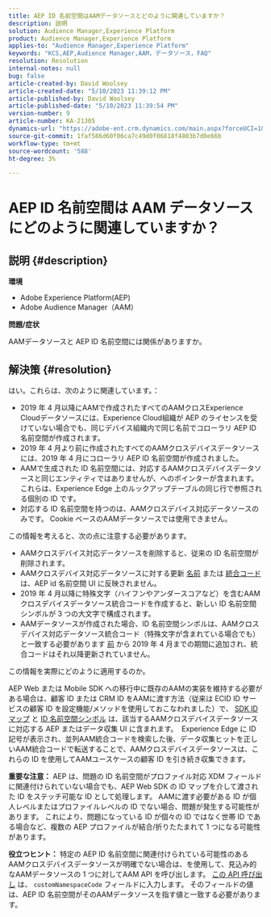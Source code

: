 ```yaml
---
title: AEP ID 名前空間はAAMデータソースとどのように関連していますか？
description: 説明
solution: Audience Manager,Experience Platform
product: Audience Manager,Experience Platform
applies-to: "Audience Manager,Experience Platform"
keywords: "KCS,AEP,Audience Manager,AAM，データソース，FAQ"
resolution: Resolution
internal-notes: null
bug: false
article-created-by: David Woolsey
article-created-date: "5/10/2023 11:39:12 PM"
article-published-by: David Woolsey
article-published-date: "5/10/2023 11:39:54 PM"
version-number: 9
article-number: KA-21305
dynamics-url: "https://adobe-ent.crm.dynamics.com/main.aspx?forceUCI=1&pagetype=entityrecord&etn=knowledgearticle&id=8306bedd-8bef-ed11-8849-6045bd006b3d"
source-git-commit: 1faf586d60f06ca7c49d0f06818f4803b7d0e66b
workflow-type: tm+mt
source-wordcount: '588'
ht-degree: 3%

---
```


# AEP ID 名前空間は AAM データソースにどのように関連していますか？

## 説明 {#description}


<b>環境</b>

- Adobe Experience Platform(AEP)
- Adobe Audience Manager（AAM）


<b>問題/症状</b>

AAMデータソースと AEP ID 名前空間には関係がありますか。


## 解決策 {#resolution}


はい。これらは、次のように関連しています。：

- 2019 年 4 月以降にAAMで作成されたすべてのAAMクロスExperience Cloudデータソースには、Experience Cloud組織が AEP のライセンスを受けていない場合でも、同じデバイス組織内で同じ名前でコローラリ AEP ID 名前空間が作成されます。
- 2019 年 4 月より前に作成されたすべてのAAMクロスデバイスデータソースには、2019 年 4 月にコローラリ AEP ID 名前空間が作成されました。
- AAMで生成された ID 名前空間には、対応するAAMクロスデバイスデータソースと同じエンティティではありませんが、へのポインターが含まれます。 これらは、Experience Edge 上のルックアップテーブルの同じ行で参照される個別の ID です。
- 対応する ID 名前空間を持つのは、AAMクロスデバイス対応データソースのみです。 Cookie ベースのAAMデータソースでは使用できません。


この情報を考えると、次の点に注意する必要があります。

- AAMクロスデバイス対応データソースを削除すると、従来の ID 名前空間が削除されます。
- AAMクロスデバイス対応データソースに対する更新 <u>名前</u> または <u>統合コード</u> は、AEP id 名前空間 UI に反映されません。
- 2019 年 4 月以降に特殊文字（ハイフンやアンダースコアなど）を含むAAMクロスデバイスデータソース統合コードを作成すると、新しい ID 名前空間シンボルが 3 つの大文字で構成されます。
- AAMデータソースが作成された場合、ID 名前空間シンボルは、AAMクロスデバイス対応データソース統合コード（特殊文字が含まれている場合でも）と一致する必要があります <u>前</u> から 2019 年 4 月までの期間に追加され、統合コードはそれ以降更新されていません。


この情報を実際にどのように適用するのか。

AEP Web または Mobile SDK への移行中に既存のAAMの実装を維持する必要がある場合は、顧客 ID または CRM ID をAAMに渡す方法（従来は ECID ID サービスの顧客 ID を設定機能/メソッドを使用しておこなわれました）で、 [SDK ID マップ](https://experienceleague.adobe.com/docs/experience-platform/edge/identity/overview.html?lang=en) と <u>ID 名前空間シンボル</u> は、該当するAAMクロスデバイスデータソースに対応する AEP またはデータ収集 UI に含まれます。  Experience Edge に ID 記号が表示され、並列AAM統合コードを検索した後、データ収集ヒットを正しいAAM統合コードで転送することで、AAMクロスデバイスデータソースは、これらの ID を使用してAAMユースケースの顧客 ID を引き続き収集できます。

<b>重要な注意：</b> AEP は、問題の ID 名前空間がプロファイル対応 XDM フィールドに関連付けられていない場合でも、AEP Web SDK の ID マップを介して渡された ID をステッチ可能な ID として処理します。 AAMに渡す必要がある ID が個人レベルまたはプロファイルレベルの ID でない場合、問題が発生する可能性があります。 これにより、問題になっている ID が個々の ID ではなく世帯 ID である場合など、複数の AEP プロファイルが結合/折りたたまれて 1 つになる可能性があります。

<b>役立つヒント：</b> 特定の AEP ID 名前空間に関連付けられている可能性のあるAAMクロスデバイスデータソースが明確でない場合は、を使用して、見込み的なAAMデータソースの 1 つに対してAAM API を呼び出します。 [この API 呼び出し](https://bank.demdex.com/portal/api/v1/openapi.yaml) は、 `customNamespaceCode` フィールドに入力します。 そのフィールドの値は、AEP ID 名前空間がそのAAMデータソースを指す値と一致する必要があります。


